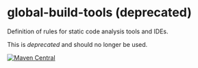 global-build-tools (deprecated)
===============================

Definition of rules for static code analysis tools and IDEs.

This is _deprecated_ and should no longer be used.

[![Maven Central](https://maven-badges.herokuapp.com/maven-central/de.pro-vision.maven/de.pro-vision.maven.build-tools.global-build-tools/badge.svg)](https://maven-badges.herokuapp.com/maven-central/de.pro-vision.maven/de.pro-vision.maven.build-tools.global-build-tools)
